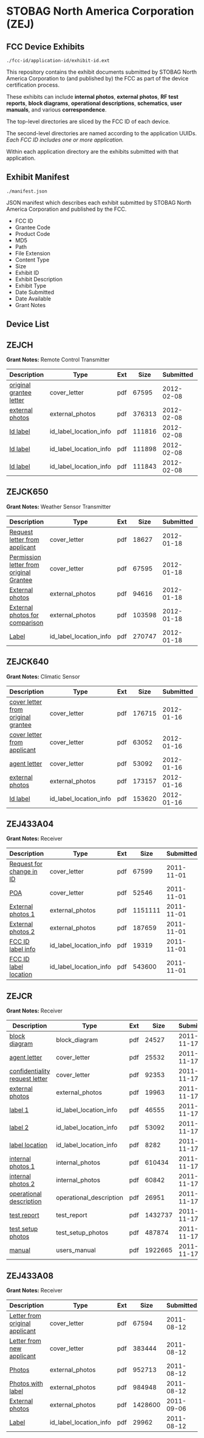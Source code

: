 # STOBAG North America Corporation (ZEJ)
## FCC Device Exhibits

```
./fcc-id/application-id/exhibit-id.ext
```

This repository contains the exhibit documents submitted by STOBAG North America Corporation to (and published by) the FCC as part of the device certification process.

These exhibits can include **internal photos**, **external photos**, **RF test reports**, **block diagrams**, **operational descriptions**, **schematics**, **user manuals**, and various **correspondence**.

The top-level directories are sliced by the FCC ID of each device.

The second-level directories are named according to the application UUIDs. *Each FCC ID includes one or more application.*

Within each application directory are the exhibits submitted with that application. 

## Exhibit Manifest

```
./manifest.json
```

JSON manifest which describes each exhibit submitted by STOBAG North America Corporation and published by the FCC.

- FCC ID
- Grantee Code
- Product Code
- MD5
- Path
- File Extension
- Content Type
- Size
- Exhibit ID
- Exhibit Description
- Exhibit Type
- Date Submitted
- Date Available
- Grant Notes

## Device List
## ZEJCH
**Grant Notes:** Remote Control Transmitter

| Description | Type | Ext | Size | Submitted | Available |
| ----------- | ---- | --- | ---- | --------- | --------- |
| [original grantee letter](ZEJCH/68fdd9f42dd0f473d468b209502a1dcd/1633647.pdf) | cover_letter | pdf | 67595 | 2012-02-08 | 2012-02-09 |
| [external photos](ZEJCH/68fdd9f42dd0f473d468b209502a1dcd/1633648.pdf) | external_photos | pdf | 376313 | 2012-02-08 | 2012-02-09 |
| [Id label](ZEJCH/68fdd9f42dd0f473d468b209502a1dcd/1633649.pdf) | id_label_location_info | pdf | 111816 | 2012-02-08 | 2012-02-09 |
| [Id label](ZEJCH/68fdd9f42dd0f473d468b209502a1dcd/1633650.pdf) | id_label_location_info | pdf | 111898 | 2012-02-08 | 2012-02-09 |
| [Id label](ZEJCH/68fdd9f42dd0f473d468b209502a1dcd/1633651.pdf) | id_label_location_info | pdf | 111843 | 2012-02-08 | 2012-02-09 |
## ZEJCK650
**Grant Notes:** Weather Sensor Transmitter

| Description | Type | Ext | Size | Submitted | Available |
| ----------- | ---- | --- | ---- | --------- | --------- |
| [Request letter from applicant](ZEJCK650/9b918ae8ba1c3c5a3fe5d9c9d3009723/1622987.pdf) | cover_letter | pdf | 18627 | 2012-01-18 | 2012-01-18 |
| [Permission letter from original Grantee](ZEJCK650/9b918ae8ba1c3c5a3fe5d9c9d3009723/1622988.pdf) | cover_letter | pdf | 67595 | 2012-01-18 | 2012-01-18 |
| [External photos](ZEJCK650/9b918ae8ba1c3c5a3fe5d9c9d3009723/1622989.pdf) | external_photos | pdf | 94616 | 2012-01-18 | 2012-01-18 |
| [External photos for comparison](ZEJCK650/9b918ae8ba1c3c5a3fe5d9c9d3009723/1622990.pdf) | external_photos | pdf | 103598 | 2012-01-18 | 2012-01-18 |
| [Label](ZEJCK650/9b918ae8ba1c3c5a3fe5d9c9d3009723/1622991.pdf) | id_label_location_info | pdf | 270747 | 2012-01-18 | 2012-01-18 |
## ZEJCK640
**Grant Notes:** Climatic Sensor

| Description | Type | Ext | Size | Submitted | Available |
| ----------- | ---- | --- | ---- | --------- | --------- |
| [cover letter from original grantee](ZEJCK640/7d6ac9e2a7a6ba0e5649a75f5ecd638c/1621839.pdf) | cover_letter | pdf | 176715 | 2012-01-16 | 2012-01-17 |
| [cover letter from applicant](ZEJCK640/7d6ac9e2a7a6ba0e5649a75f5ecd638c/1621840.pdf) | cover_letter | pdf | 63052 | 2012-01-16 | 2012-01-17 |
| [agent letter](ZEJCK640/7d6ac9e2a7a6ba0e5649a75f5ecd638c/1621841.pdf) | cover_letter | pdf | 53092 | 2012-01-16 | 2012-01-17 |
| [external photos](ZEJCK640/7d6ac9e2a7a6ba0e5649a75f5ecd638c/1621842.pdf) | external_photos | pdf | 173157 | 2012-01-16 | 2012-01-17 |
| [Id label](ZEJCK640/7d6ac9e2a7a6ba0e5649a75f5ecd638c/1621843.pdf) | id_label_location_info | pdf | 153620 | 2012-01-16 | 2012-01-17 |
## ZEJ433A04
**Grant Notes:** Receiver

| Description | Type | Ext | Size | Submitted | Available |
| ----------- | ---- | --- | ---- | --------- | --------- |
| [Request for change in ID](ZEJ433A04/1cd99ce5271717e3e0021a60a2f4b44b/1571873.pdf) | cover_letter | pdf | 67599 | 2011-11-01 | 2011-11-01 |
| [POA](ZEJ433A04/1cd99ce5271717e3e0021a60a2f4b44b/1571874.pdf) | cover_letter | pdf | 52546 | 2011-11-01 | 2011-11-01 |
| [External photos 1](ZEJ433A04/1cd99ce5271717e3e0021a60a2f4b44b/1571875.pdf) | external_photos | pdf | 1151111 | 2011-11-01 | 2011-11-01 |
| [External photos 2](ZEJ433A04/1cd99ce5271717e3e0021a60a2f4b44b/1571876.pdf) | external_photos | pdf | 187659 | 2011-11-01 | 2011-11-01 |
| [FCC ID label info](ZEJ433A04/1cd99ce5271717e3e0021a60a2f4b44b/1571877.pdf) | id_label_location_info | pdf | 19319 | 2011-11-01 | 2011-11-01 |
| [FCC ID label location](ZEJ433A04/1cd99ce5271717e3e0021a60a2f4b44b/1571878.pdf) | id_label_location_info | pdf | 543600 | 2011-11-01 | 2011-11-01 |
## ZEJCR
**Grant Notes:** Receiver

| Description | Type | Ext | Size | Submitted | Available |
| ----------- | ---- | --- | ---- | --------- | --------- |
| [block diagram](ZEJCR/289d03bcedd5774298407a0eba2639ca/1583242.pdf) | block_diagram | pdf | 24527 | 2011-11-17 | 2011-11-21 |
| [agent letter](ZEJCR/289d03bcedd5774298407a0eba2639ca/1583243.pdf) | cover_letter | pdf | 25532 | 2011-11-17 | 2011-11-21 |
| [confidentiality request letter](ZEJCR/289d03bcedd5774298407a0eba2639ca/1583244.pdf) | cover_letter | pdf | 92353 | 2011-11-17 | 2011-11-21 |
| [external photos](ZEJCR/289d03bcedd5774298407a0eba2639ca/1583245.pdf) | external_photos | pdf | 19963 | 2011-11-17 | 2011-11-21 |
| [label 1](ZEJCR/289d03bcedd5774298407a0eba2639ca/1583248.pdf) | id_label_location_info | pdf | 46555 | 2011-11-17 | 2011-11-21 |
| [label 2](ZEJCR/289d03bcedd5774298407a0eba2639ca/1583249.pdf) | id_label_location_info | pdf | 53092 | 2011-11-17 | 2011-11-21 |
| [label location](ZEJCR/289d03bcedd5774298407a0eba2639ca/1583250.pdf) | id_label_location_info | pdf | 8282 | 2011-11-17 | 2011-11-21 |
| [internal photos 1](ZEJCR/289d03bcedd5774298407a0eba2639ca/1583246.pdf) | internal_photos | pdf | 610434 | 2011-11-17 | 2011-11-21 |
| [internal photos 2](ZEJCR/289d03bcedd5774298407a0eba2639ca/1583247.pdf) | internal_photos | pdf | 60842 | 2011-11-17 | 2011-11-21 |
| [operational description](ZEJCR/289d03bcedd5774298407a0eba2639ca/1583251.pdf) | operational_description | pdf | 26951 | 2011-11-17 | 2011-11-21 |
| [test report](ZEJCR/289d03bcedd5774298407a0eba2639ca/1583254.pdf) | test_report | pdf | 1432737 | 2011-11-17 | 2011-11-21 |
| [test setup photos](ZEJCR/289d03bcedd5774298407a0eba2639ca/1583255.pdf) | test_setup_photos | pdf | 487874 | 2011-11-17 | 2011-11-21 |
| [manual](ZEJCR/289d03bcedd5774298407a0eba2639ca/1583256.pdf) | users_manual | pdf | 1922665 | 2011-11-17 | 2011-11-21 |
## ZEJ433A08
**Grant Notes:** Receiver

| Description | Type | Ext | Size | Submitted | Available |
| ----------- | ---- | --- | ---- | --------- | --------- |
| [Letter from original applicant](ZEJ433A08/47e6e106be85876bf008ccfc6cfe4df9/1522678.pdf) | cover_letter | pdf | 67594 | 2011-08-12 | 2011-08-15 |
| [Letter from new applicant](ZEJ433A08/47e6e106be85876bf008ccfc6cfe4df9/1522679.pdf) | cover_letter | pdf | 383444 | 2011-08-12 | 2011-08-15 |
| [Photos](ZEJ433A08/47e6e106be85876bf008ccfc6cfe4df9/1522680.pdf) | external_photos | pdf | 952713 | 2011-08-12 | 2011-08-15 |
| [Photos with label](ZEJ433A08/47e6e106be85876bf008ccfc6cfe4df9/1522681.pdf) | external_photos | pdf | 984948 | 2011-08-12 | 2011-08-15 |
| [External photos](ZEJ433A08/47e6e106be85876bf008ccfc6cfe4df9/1536565.pdf) | external_photos | pdf | 1428600 | 2011-09-06 | 2011-08-15 |
| [Label](ZEJ433A08/47e6e106be85876bf008ccfc6cfe4df9/1522682.pdf) | id_label_location_info | pdf | 29962 | 2011-08-12 | 2011-08-15 |
